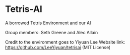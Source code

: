 # Tetris-AI
A borrowed Tetris Environment and our AI

Group members: Seth Greene and Alec Allain

Credit to the environment goes to Yiyuan Lee
Website link: https://github.com/LeeYiyuan/tetrisai (MIT License)
